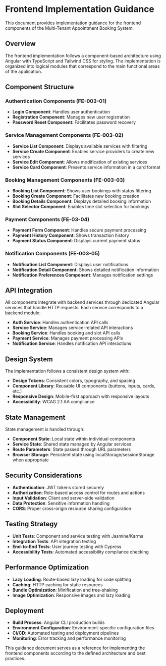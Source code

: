 # Frontend Implementation Guidance

This document provides implementation guidance for the frontend components of the Multi-Tenant Appointment Booking System.

## Overview

The frontend implementation follows a component-based architecture using Angular with TypeScript and Tailwind CSS for styling. The implementation is organized into logical modules that correspond to the main functional areas of the application.

## Component Structure

### Authentication Components (FE-003-01)
- **Login Component**: Handles user authentication
- **Registration Component**: Manages new user registration
- **Password Reset Component**: Facilitates password recovery

### Service Management Components (FE-003-02)
- **Service List Component**: Displays available services with filtering
- **Service Create Component**: Enables service providers to create new services
- **Service Edit Component**: Allows modification of existing services
- **Service Card Component**: Presents service information in a card format

### Booking Management Components (FE-003-03)
- **Booking List Component**: Shows user bookings with status filtering
- **Booking Create Component**: Facilitates new booking creation
- **Booking Details Component**: Displays detailed booking information
- **Slot Selector Component**: Enables time slot selection for bookings

### Payment Components (FE-03-04)
- **Payment Form Component**: Handles secure payment processing
- **Payment History Component**: Shows transaction history
- **Payment Status Component**: Displays current payment status

### Notification Components (FE-003-05)
- **Notification List Component**: Displays user notifications
- **Notification Detail Component**: Shows detailed notification information
- **Notification Preferences Component**: Manages notification settings

## API Integration

All components integrate with backend services through dedicated Angular services that handle HTTP requests. Each service corresponds to a backend module:

- **Auth Service**: Handles authentication API calls
- **Service Service**: Manages service-related API interactions
- **Booking Service**: Handles booking and slot API calls
- **Payment Service**: Manages payment processing APIs
- **Notification Service**: Handles notification API interactions

## Design System

The implementation follows a consistent design system with:

- **Design Tokens**: Consistent colors, typography, and spacing
- **Component Library**: Reusable UI components (buttons, inputs, cards, etc.)
- **Responsive Design**: Mobile-first approach with responsive layouts
- **Accessibility**: WCAG 2.1 AA compliance

## State Management

State management is handled through:

- **Component State**: Local state within individual components
- **Service State**: Shared state managed by Angular services
- **Route Parameters**: State passed through URL parameters
- **Browser Storage**: Persistent state using localStorage/sessionStorage when appropriate

## Security Considerations

- **Authentication**: JWT tokens stored securely
- **Authorization**: Role-based access control for routes and actions
- **Input Validation**: Client and server-side validation
- **Data Protection**: Sensitive information handling
- **CORS**: Proper cross-origin resource sharing configuration

## Testing Strategy

- **Unit Tests**: Component and service testing with Jasmine/Karma
- **Integration Tests**: API integration testing
- **End-to-End Tests**: User journey testing with Cypress
- **Accessibility Tests**: Automated accessibility compliance checking

## Performance Optimization

- **Lazy Loading**: Route-based lazy loading for code splitting
- **Caching**: HTTP caching for static resources
- **Bundle Optimization**: Minification and tree-shaking
- **Image Optimization**: Responsive images and lazy loading

## Deployment

- **Build Process**: Angular CLI production builds
- **Environment Configuration**: Environment-specific configuration files
- **CI/CD**: Automated testing and deployment pipelines
- **Monitoring**: Error tracking and performance monitoring

This guidance document serves as a reference for implementing the frontend components according to the defined architecture and best practices.